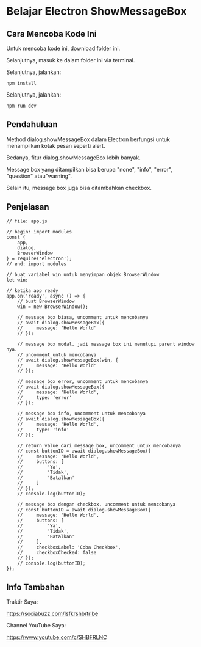 # Belajar Electron ShowMessageBox

## Cara Mencoba Kode Ini

Untuk mencoba kode ini, download folder ini.

Selanjutnya, masuk ke dalam folder ini via terminal.

Selanjutnya, jalankan:

```
npm install
```

 Selanjutnya, jalankan:

```
npm run dev
```

## Pendahuluan

Method dialog.showMessageBox dalam Electron berfungsi untuk menampilkan kotak pesan seperti alert.

Bedanya, fitur dialog.showMessageBox lebih banyak.

Message box yang ditampilkan bisa berupa "none", "info", "error", "question" atau"warning".

Selain itu, message box juga bisa ditambahkan checkbox.

## Penjelasan

```
// file: app.js

// begin: import modules
const {
    app,
    dialog,
    BrowserWindow
} = require('electron');
// end: import modules

// buat variabel win untuk menyimpan objek BrowserWindow
let win;

// ketika app ready
app.on('ready', async () => {
	// buat BrowserWindow
    win = new BrowserWindow();

	// message box biasa, uncomment untuk mencobanya
    // await dialog.showMessageBox({
    //     message: 'Hello World'
    // });

	// message box modal. jadi message box ini menutupi parent window nya.
	// uncomment untuk mencobanya
    // await dialog.showMessageBox(win, {
    //     message: 'Hello World'
    // });

	// message box error, uncomment untuk mencobanya
    // await dialog.showMessageBox({
    //     message: 'Hello World',
    //     type: 'error'
    // });

	// message box info, uncomment untuk mencobanya
    // await dialog.showMessageBox({
    //     message: 'Hello World',
    //     type: 'info'
    // });

	// return value dari message box, uncomment untuk mencobanya
    // const buttonID = await dialog.showMessageBox({
    //     message: 'Hello World',
    //     buttons: [
    //         'Ya',
    //         'Tidak',
    //         'Batalkan'
    //     ]
    // });
    // console.log(buttonID);

	// message box dengan checkbox, uncomment untuk mencobanya
    // const buttonID = await dialog.showMessageBox({
    //     message: 'Hello World',
    //     buttons: [
    //         'Ya',
    //         'Tidak',
    //         'Batalkan'
    //     ],
    //     checkboxLabel: 'Coba Checkbox',
    //     checkboxChecked: false
    // });
    // console.log(buttonID);
});
```

## Info Tambahan

Traktir Saya:

https://sociabuzz.com/lsfkrshb/tribe

Channel YouTube Saya:

https://www.youtube.com/c/SHBFRLNC
